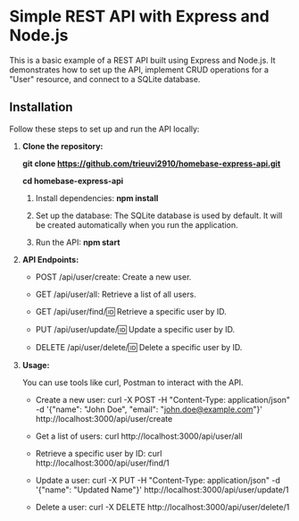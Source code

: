 # Simple REST API with Express and Node.js

This is a basic example of a REST API built using Express and Node.js. It demonstrates how to set up the API, implement CRUD operations for a "User" resource, and connect to a SQLite database.

## Installation

Follow these steps to set up and run the API locally:

1. **Clone the repository:**

    <b>git clone https://github.com/trieuvi2910/homebase-express-api.git</b>

    <b>cd homebase-express-api</b>

    1.  Install dependencies:
        <b>npm install</b>

    2.  Set up the database:
        The SQLite database is used by default. It will be created automatically when you run the application.

    3.  Run the API:
        <b>npm start</b>
    
2. **API Endpoints:**

    - POST /api/user/create: Create a new user.

    - GET /api/user/all: Retrieve a list of all users.

    - GET /api/user/find/:id: Retrieve a specific user by ID.

    - PUT /api/user/update/:id: Update a specific user by ID.

    - DELETE /api/user/delete/:id: Delete a specific user by ID.

3. **Usage:**

    You can use tools like curl, Postman to interact with the API.

    - Create a new user:
        curl -X POST -H "Content-Type: application/json" -d '{"name": "John Doe", "email": "john.doe@example.com"}' http://localhost:3000/api/user/create

    - Get a list of users:
        curl http://localhost:3000/api/user/all

    - Retrieve a specific user by ID:
        curl http://localhost:3000/api/user/find/1

    - Update a user:
        curl -X PUT -H "Content-Type: application/json" -d '{"name": "Updated Name"}' http://localhost:3000/api/user/update/1
    
    - Delete a user:
        curl -X DELETE http://localhost:3000/api/user/delete/1
